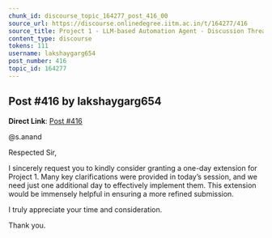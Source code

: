```yaml
---
chunk_id: discourse_topic_164277_post_416_00
source_url: https://discourse.onlinedegree.iitm.ac.in/t/164277/416
source_title: Project 1 - LLM-based Automation Agent - Discussion Thread [TDS Jan 2025]
content_type: discourse
tokens: 111
username: lakshaygarg654
post_number: 416
topic_id: 164277
---
```


## Post #416 by lakshaygarg654

**Direct Link**: [Post #416](https://discourse.onlinedegree.iitm.ac.in/t/164277/416)

@s.anand

Respected Sir,

I sincerely request you to kindly consider granting a one-day extension for Project 1. Many key clarifications were provided in today’s session, and we need just one additional day to effectively implement them. This extension would be immensely helpful in ensuring a more refined submission.

I truly appreciate your time and consideration.

Thank you.
